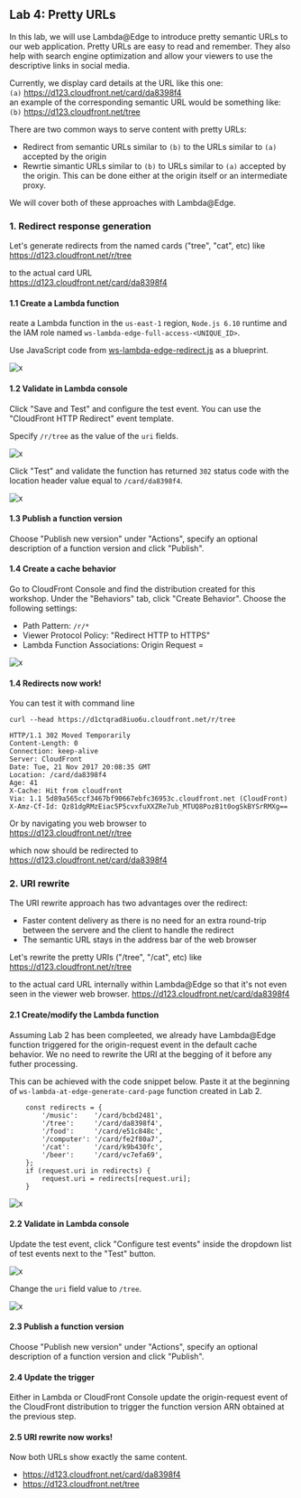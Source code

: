 ## Lab 4: Pretty URLs

In this lab, we will use Lambda@Edge to introduce pretty semantic URLs to our web application. Pretty URLs are easy to read and remember. They also help with search engine optimization and allow your viewers to use the descriptive links in social media.

Currently, we display card details at the URL like this one:  
`(a)` https://d123.cloudfront.net/card/da8398f4  
an example of the corresponding semantic URL would be something like:  
`(b)` https://d123.cloudfront.net/tree

There are two common ways to serve content with pretty URLs:
* Redirect from semantic URLs similar to `(b)` to the URLs similar to `(a)` accepted by the origin
* Rewrtie simantic URLs similar to `(b)` to URLs similar to `(a)` accepted by the origin. This can be done either at the origin itself or an intermediate proxy.

We will cover both of these approaches with Lambda@Edge.

### 1. Redirect response generation

Let's generate redirects from the named cards ("tree", "cat", etc) like  
https://d123.cloudfront.net/r/tree  

to the actual card URL  
https://d123.cloudfront.net/card/da8398f4

#### 1.1 Create a Lambda function

reate a Lambda function in the `us-east-1` region, `Node.js 6.10` runtime and the IAM role named `ws-lambda-edge-full-access-<UNIQUE_ID>`.

Use JavaScript code from [ws-lambda-edge-redirect.js](./ws-lambda-edge-redirect.js) as a blueprint.

![x](./img/01-create-function.png)

#### 1.2 Validate in Lambda console

Click "Save and Test" and configure the test event. You can use the "CloudFront HTTP Redirect" event template. 

Specify `/r/tree` as the value of the `uri` fields.

![x](./img/03-configure-test-event.png)

Click "Test" and validate the function has returned `302` status code with the location header value equal to `/card/da8398f4`.

![x](./img/04-test-invoke-successful.png)

#### 1.3 Publish a function version

Choose "Publish new version" under "Actions", specify an optional description of a function version and click "Publish".

#### 1.4 Create a cache behavior

Go to CloudFront Console and find the distribution created for this workshop. Under the "Behaviors" tab, click "Create Behavior". Choose the following settings:
* Path Pattern: `/r/*`
* Viewer Protocol Policy: "Redirect HTTP to HTTPS"
* Lambda Function Associations: Origin Request = <lambda version ARN from the previous step>
  
![x](./img/05-create-cache-behavior.png)

#### 1.4 Redirects now work!

You can test it with command line

```
curl --head https://d1ctqrad8iuo6u.cloudfront.net/r/tree

HTTP/1.1 302 Moved Temporarily
Content-Length: 0
Connection: keep-alive
Server: CloudFront
Date: Tue, 21 Nov 2017 20:08:35 GMT
Location: /card/da8398f4
Age: 41
X-Cache: Hit from cloudfront
Via: 1.1 5d89a565ccf3467bf90667ebfc36953c.cloudfront.net (CloudFront)
X-Amz-Cf-Id: Qz81dgRMzEiac5P5cvxfuXXZRe7ub_MTUQ8PozB1t0ogSkBYSrRMXg==
```

Or by navigating you web browser to  
https://d123.cloudfront.net/r/tree  

which now should be redirected to  
https://d123.cloudfront.net/card/da8398f4  

### 2. URI rewrite

The URI rewrite approach has two advantages over the redirect:
* Faster content delivery as there is no need for an extra round-trip between the servere and the client to handle the redirect
* The semantic URL stays in the address bar of the web browser

Let's rewrite the pretty URIs ("/tree", "/cat", etc) like  
https://d123.cloudfront.net/r/tree  

to the actual card URL internally within Lambda@Edge so that it's not even seen in the viewer web browser.
https://d123.cloudfront.net/card/da8398f4


#### 2.1 Create/modify the Lambda function

Assuming Lab 2 has been compleeted, we already have Lambda@Edge function triggered for the origin-request event in the default cache behavior. We no need to rewrite the URI at the begging of it before any futher processing.

This can be achieved with the code snippet below. Paste it at the beginning of `ws-lambda-at-edge-generate-card-page` function created in Lab 2.

```
    const redirects = {
        '/music':    '/card/bcbd2481',
        '/tree':     '/card/da8398f4',
        '/food':     '/card/e51c848c',
        '/computer': '/card/fe2f80a7',
        '/cat':      '/card/k9b430fc',
        '/beer':     '/card/vc7efa69',
    };
    if (request.uri in redirects) {
        request.uri = redirects[request.uri];
    }
```

![x](./img/11-modify-function.png)

#### 2.2 Validate in Lambda console

Update the test event, click "Configure test events" inside the dropdown list of test events next to the "Test" button.

![x](./img/12-configure-test-event-1.png)

Change the `uri` field value to `/tree`.

![x](./img/13-configure-test-event-2.png)

#### 2.3 Publish a function version

Choose "Publish new version" under "Actions", specify an optional description of a function version and click "Publish".

#### 2.4 Update the trigger

Either in Lambda or CloudFront Console update the origin-request event of the CloudFront distribution to trigger the function version ARN obtained at the previous step.

#### 2.5 URI rewrite now works!

Now both URLs show exactly the same content.

* https://d123.cloudfront.net/card/da8398f4  
* https://d123.cloudfront.net/tree
